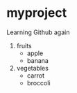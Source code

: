 # myproject
Learning Github again
  1. fruits
     * apple
     * banana
  2. vegetables
     - carrot
     - broccoli
